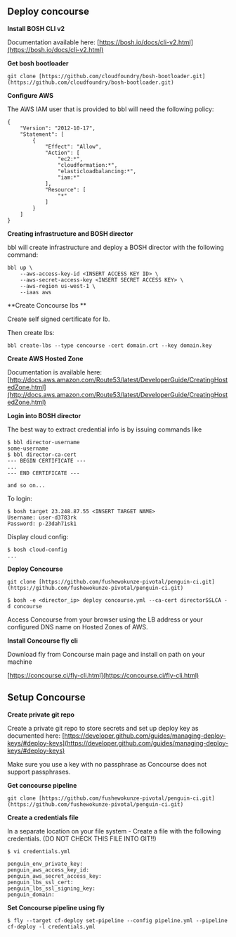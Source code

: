 ## Deploy concourse

**Install BOSH CLI v2**

Documentation available here: [https://bosh.io/docs/cli-v2.html](https://bosh.io/docs/cli-v2.html)

**Get bosh bootloader**

```
git clone [https://github.com/cloudfoundry/bosh-bootloader.git](https://github.com/cloudfoundry/bosh-bootloader.git)
```

**Configure AWS**

The AWS IAM user that is provided to bbl will need the following policy:

```
{
    "Version": "2012-10-17",
    "Statement": [
        {
            "Effect": "Allow",
            "Action": [
                "ec2:*",
                "cloudformation:*",
                "elasticloadbalancing:*",
                "iam:*"
            ],
            "Resource": [
                "*"
            ]
        }
    ]
}
```

**Creating infrastructure and BOSH director**

bbl will create infrastructure and deploy a BOSH director with the following command:

```
bbl up \
    --aws-access-key-id <INSERT ACCESS KEY ID> \
    --aws-secret-access-key <INSERT SECRET ACCESS KEY> \
    --aws-region us-west-1 \
    --iaas aws
```

**Create Concourse lbs **

Create self signed certificate for lb.

Then create lbs:

```
bbl create-lbs --type concourse -cert domain.crt --key domain.key
```

**Create AWS Hosted Zone**

Documentation is available here: [http://docs.aws.amazon.com/Route53/latest/DeveloperGuide/CreatingHostedZone.html](http://docs.aws.amazon.com/Route53/latest/DeveloperGuide/CreatingHostedZone.html)

**Login into BOSH director**

The best way to extract credential info is by issuing commands like

```
$ bbl director-username
some-username
$ bbl director-ca-cert
--- BEGIN CERTIFICATE ---
...
--- END CERTIFICATE ---

and so on...
```

To login:

```
$ bosh target 23.248.87.55 <INSERT TARGET NAME>
Username: user-d3783rk
Password: p-23dah71sk1
```

Display cloud config:

```
$ bosh cloud-config
...
```

**Deploy Concourse**

```
git clone [https://github.com/fushewokunze-pivotal/penguin-ci.git](https://github.com/fushewokunze-pivotal/penguin-ci.git)

$ bosh -e <director_ip> deploy concourse.yml --ca-cert directorSSLCA -d concourse
```

Access Concourse from your browser using the LB address or your configured DNS name on Hosted Zones of AWS.

**Install Concourse fly cli**

Download fly from Concourse main page and install on path on your machine 

[https://concourse.ci/fly-cli.html](https://concourse.ci/fly-cli.html)

## Setup Concourse

**Create private git repo**

Create a private git repo to store secrets and set up deploy key as documented here: [https://developer.github.com/guides/managing-deploy-keys/#deploy-keys](https://developer.github.com/guides/managing-deploy-keys/#deploy-keys)

Make sure you use a key with no passphrase as Concourse does not support passphrases.

**Get concourse pipeline**

```
git clone [https://github.com/fushewokunze-pivotal/penguin-ci.git](https://github.com/fushewokunze-pivotal/penguin-ci.git)
```

**Create a credentials file**

In a separate location on your file system - Create a file with the following credentials. (DO NOT CHECK THIS FILE INTO GIT!!)

```
$ vi credentials.yml

penguin_env_private_key:
penguin_aws_access_key_id: 
penguin_aws_secret_access_key: 
penguin_lbs_ssl_cert:
penguin_lbs_ssl_signing_key:
penguin_domain:
```

**Set Concourse pipeline using fly**

```
$ fly --target cf-deploy set-pipeline --config pipeline.yml --pipeline cf-deploy -l credentials.yml
```
